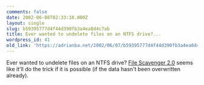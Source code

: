 ```yaml
---
comments: false
date: 2002-06-08T02:33:18.000Z
layout: single
slug: b59395777d4f44d390fb3a4ea8d4c7ab
title: Ever wanted to undelete files on an NTFS drive?...
wordpress_id: 41
old_link: 'https://adrianba.net/2002/06/07/b59395777d4f44d390fb3a4ea8d4c7ab/'
---
```

Ever wanted to undelete files on an NTFS drive?
[File Scavenger 2.0](http://www.quetek.com/prod02.htm)
seems like it'll do the trick if it is possible (if the data hasn't
been overwritten already).

